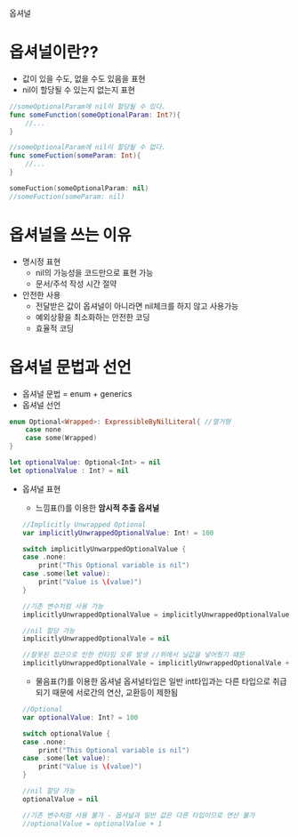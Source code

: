 옵셔널

# 옵셔널이란??

- 값이 있을 수도, 없을 수도 있음을 표현
- nil이 할당될 수 있는지 없는지 표현

```swift
//someOptionalParam에 nil이 할당될 수 있다.
func someFunction(someOptionalParam: Int?){
	//...
}

//someOptionalParam에 nil이 할당될 수 없다.
func someFuction(someParam: Int){
	//...
}

someFuction(someOptionalParam: nil)
//someFuction(someParam: nil)
```

# 옵셔널을 쓰는 이유

- 명시정 표현
    - nil의 가능성을 코드만으로 표현 가능
    - 문서/주석 작성 시간 절약
- 안전한 사용
    - 전달받은 값이 옵셔널이 아니라면 nil체크를 하지 않고 사용가능
    - 예외상황을 최소화하는 안전한 코딩
    - 효율적 코딩
    

# 옵셔널 문법과 선언

- 옵셔널 문법 = enum + generics
- 옵셔널 선언

```swift
enum Optional<Wrapped>: ExpressibleByNilLiteral{ //열거형
	case none
	case some(Wrapped)	
}

let optionalValue: Optional<Int> = nil
let optionalValue : Int? = nil
```

- 옵셔널 표현
    - 느낌표(!)를 이용한 **암시적 추출 옵셔널**
    
    ```swift
    //Implicitly Unwrapped Optional
    var implicitlyUnwrappedOptionalValue: Int! = 100
    
    switch implicitlyUnwarppedOptionalValue {
    case .none:
    	print("This Optional variable is nil")
    case .some(let value):
    	print("Value is \(value)")
    }
    
    //기존 변수처럼 사용 가능
    implicitlyUnwrappedOptionalValue = implicitlyUnwrappedOptionalValue + 1
    
    //nil 할당 가능
    implicitlyUnwrappedOptionalVale = nil
    
    //잘못된 접근으로 인한 런타임 오류 발생 //위에서 닐값을 넣어줬기 때문
    implicitlyUnwrappedOptionalVale = implicitlyUnwrappedOptionalVale + 1
    ```
    
    - 물음표(?)를 이용한 옵셔널 
    옵셔널타입은 일반 int타입과는 다른 타입으로 취급되기 때문에 서로간의 연산, 교환등이 제한됨
    
    ```swift
    //Optional
    var optionalValue: Int? = 100
    
    switch optionalValue {
    case .none:
    	print("This Optional variable is nil")
    case .some(let value):
    	print("Value is \(value)")
    }
    
    //nil 할당 가능
    optionalValue = nil
    
    //기존 변수처럼 사용 불가 - 옵셔널과 일반 값은 다른 타입이므로 연산 불가
    //optionalValue = optionalValue + 1
    
    ```
